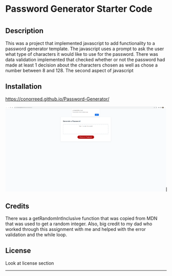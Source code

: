# Password Generator Starter Code
# <Password Generator>

## Description

This was a project that implemented javascript to add functionality to a password generator template. The javascript uses a prompt to ask the user what type of characters it would like to use for the password. There was data validation implemented that checked whether or not the password had made at least 1 decision about the characters chosen as well as chose a number between 8 and 128. The second aspect of javascript 


## Installation

https://conorreed.github.io/Password-Generator/

![Screenshot](./assets/READMESCREENSHOT.png)

## Credits

There was a getRandomIntInclusive function that was copied from MDN that was used to get a random integer. Also, big credit to my dad who worked through this assignment with me and helped with the error validation and the while loop. 

## License

Look at license section

---
